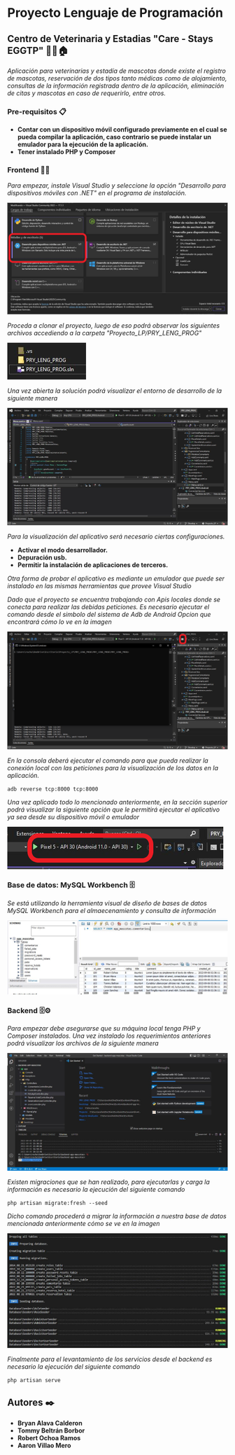 # Proyecto Lenguaje de Programación

## Centro de Veterinaria y Estadias "Care - Stays EGGTP" 🐶😺🏠
_Aplicación para veterinarias y estadía de mascotas donde existe el registro de mascotas, reservación de dos tipos tanto médicas como de alojamiento, consultas de la información registrada dentro de la aplicación, eliminación de citas y mascotas en caso de requerirlo, entre otros._

### Pre-requisitos 📋

* **Contar con un dispositivo móvil configurado previamente en el cual se pueda compilar la aplicación, caso contrario se puede instalar un emulador para la ejecución de la aplicación.**
* **Tener instalado PHP y Composer**

### Frontend 👨‍💻
_Para empezar, instale Visual Studio y seleccione la opción "Desarrollo para dispositivos móviles con .NET" en el programa de instalación._

![requerimiento frontend](https://raw.githubusercontent.com/raochoa019/prueba-readme/main/recursos/requerimiento_frontend.png)

_Proceda a clonar el proyecto, luego de eso podrá observar los siguientes archivos accediendo a la carpeta "Proyecto\_LP/PRY\_LENG\_PROG"_

![requerimiento frontend](https://raw.githubusercontent.com/raochoa019/prueba-readme/main/recursos/solucionVisualStudio.JPG)

_Una vez abierta la solución podrá visualizar el entorno de desarrollo de la siguiente manera_

![requerimiento frontend](https://raw.githubusercontent.com/raochoa019/prueba-readme/main/recursos/VisualStudio.JPG)

_Para la visualización del aplicativo será necesario ciertas configuraciones._
* **Activar el modo desarrollador.**
* **Depuración usb.** 
* **Permitir la instalación de aplicaciones de terceros.**

_Otra forma de probar el aplicativo es mediante un emulador que puede ser instalado en las mismas herramientas que provee Visual Studio_

_Dado que el proyecto se encuentra trabajando con Apis locales donde se conecta para realizar las debidas peticiones. Es necesario ejecutar el comando desde el simbolo del sistema de Adb de Android_
_Opcion que encontrará cómo lo ve en la imagen_

![requerimiento frontend](https://raw.githubusercontent.com/raochoa019/prueba-readme/main/recursos/adbConsole.png)

_En la consola deberá ejecutar el comando para que pueda realizar la conexión local con las peticiones para la visualización de los datos en la aplicación._
```
adb reverse tcp:8000 tcp:8000
```

_Una vez aplicado todo lo mencionado anteriormente, en la sección superior podrá visualizar la siguiente opción que le permitirá ejecutar el aplicativo ya sea desde su dispositivo móvil o emulador_

![requerimiento frontend](https://raw.githubusercontent.com/raochoa019/prueba-readme/main/recursos/compilarProyecto.png)

### Base de datos: MySQL Workbench 🗄
_Se está utilizando la herramienta visual de diseño de bases de datos MySQL Workbench para el almaecenamiento y consulta de información_

![requerimiento frontend](https://raw.githubusercontent.com/raochoa019/prueba-readme/main/recursos/database.JPG)

### Backend 🗄️⚙️
_Para empezar debe asegurarse que su máquina local tenga PHP y Composer instalados._
_Una vez instalado los requerimientos anteriores podrá visualizar los archivos de la siguiente manera_

![requerimiento frontend](https://raw.githubusercontent.com/raochoa019/prueba-readme/main/recursos/backend.JPG)

_Existen migraciones que se han realizado, para ejecutarlas y carga la información es necesario la ejecución del siguiente comando_
```
php artisan migrate:fresh --seed
```

_Dicho comando procederá a migrar la información a nuestra base de datos mencionada anteriormente cómo se ve en la imagen_

![requerimiento frontend](https://raw.githubusercontent.com/raochoa019/prueba-readme/main/recursos/migraciones.JPG)

_Finalmente para el levantamiento de los servicios desde el backend es necesario la ejecución del siguiente comando_

```
php artisan serve
```

## Autores ✒️
* **Bryan Alava Calderon**
* **Tommy Beltrán Borbor**
* **Robert Ochoa Ramos**
* **Aaron Villao Mero**